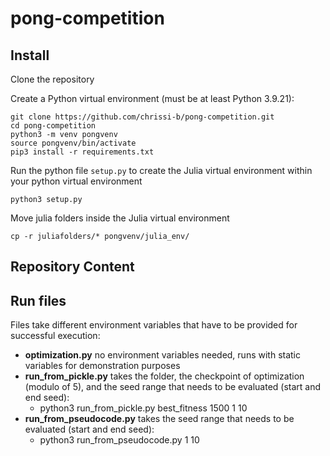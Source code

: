 # pong-competition

## Install

Clone the repository

Create a Python virtual environment (must be at least Python 3.9.21):

```shell
git clone https://github.com/chrissi-b/pong-competition.git
cd pong-competition
python3 -m venv pongvenv
source pongvenv/bin/activate
pip3 install -r requirements.txt
```

Run the python file `setup.py` to create the Julia virtual environment within your python virtual environment

```shell
python3 setup.py
```

Move julia folders inside the Julia virtual environment

```shell
cp -r juliafolders/* pongvenv/julia_env/
```

## Repository Content

## Run files

Files take different environment variables that have to be provided for successful execution:
- **optimization.py** no environment variables needed, runs with static variables for demonstration purposes
- **run_from_pickle.py** takes the folder, the checkpoint of optimization (modulo of 5), and the seed range that needs to be evaluated (start and end seed):
	- python3 run_from_pickle.py best_fitness 1500 1 10
- **run_from_pseudocode.py** takes the seed range that needs to be evaluated (start and end seed):
	- python3 run_from_pseudocode.py 1 10
